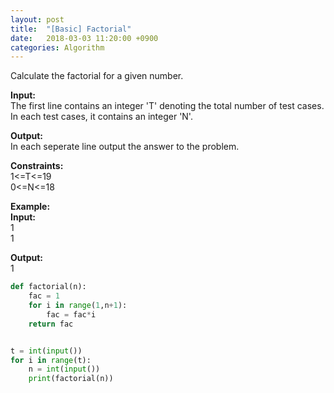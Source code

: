 ```yaml
---
layout: post
title:  "[Basic] Factorial"
date:   2018-03-03 11:20:00 +0900
categories: Algorithm
---
```




Calculate the factorial for a given number.

**Input:**  
The first line contains an integer 'T' denoting the total number of test cases. In each test cases, it contains an integer 'N'.


**Output:**  
In each seperate line output the answer to the problem.
 

**Constraints:**  
1<=T<=19  
0<=N<=18  


**Example:**  
**Input:**  
1  
1  

**Output:**  
1



```python
def factorial(n):
    fac = 1
    for i in range(1,n+1):
        fac = fac*i
    return fac


t = int(input())
for i in range(t):
    n = int(input())
    print(factorial(n))
```
